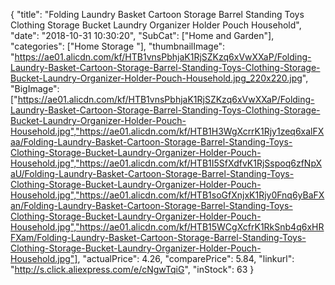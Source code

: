 {
	"title": "Folding Laundry Basket Cartoon Storage Barrel Standing Toys Clothing Storage Bucket Laundry Organizer Holder Pouch Household",
	"date": "2018-10-31 10:30:20",
	"SubCat": ["Home and Garden"],
	"categories": ["Home Storage "],
	"thumbnailImage": "https://ae01.alicdn.com/kf/HTB1vnsPbhjaK1RjSZKzq6xVwXXaP/Folding-Laundry-Basket-Cartoon-Storage-Barrel-Standing-Toys-Clothing-Storage-Bucket-Laundry-Organizer-Holder-Pouch-Household.jpg_220x220.jpg",
	"BigImage": ["https://ae01.alicdn.com/kf/HTB1vnsPbhjaK1RjSZKzq6xVwXXaP/Folding-Laundry-Basket-Cartoon-Storage-Barrel-Standing-Toys-Clothing-Storage-Bucket-Laundry-Organizer-Holder-Pouch-Household.jpg","https://ae01.alicdn.com/kf/HTB1H3WgXcrrK1Rjy1zeq6xalFXaa/Folding-Laundry-Basket-Cartoon-Storage-Barrel-Standing-Toys-Clothing-Storage-Bucket-Laundry-Organizer-Holder-Pouch-Household.jpg","https://ae01.alicdn.com/kf/HTB1I5SfXdfvK1RjSspoq6zfNpXaU/Folding-Laundry-Basket-Cartoon-Storage-Barrel-Standing-Toys-Clothing-Storage-Bucket-Laundry-Organizer-Holder-Pouch-Household.jpg","https://ae01.alicdn.com/kf/HTB1soGfXnjxK1Rjy0Fnq6yBaFXan/Folding-Laundry-Basket-Cartoon-Storage-Barrel-Standing-Toys-Clothing-Storage-Bucket-Laundry-Organizer-Holder-Pouch-Household.jpg","https://ae01.alicdn.com/kf/HTB15WCgXcfrK1RkSnb4q6xHRFXam/Folding-Laundry-Basket-Cartoon-Storage-Barrel-Standing-Toys-Clothing-Storage-Bucket-Laundry-Organizer-Holder-Pouch-Household.jpg"],
	"actualPrice": 4.26,
	"comparePrice": 5.84,
	"linkurl": "http://s.click.aliexpress.com/e/cNgwTqiG",
	"inStock": 63
}
